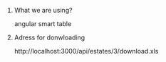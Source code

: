 1. What we are using?
      
      angular smart table
2. Adress for donwloading
      
      http://localhost:3000/api/estates/3/download.xls
      
      
